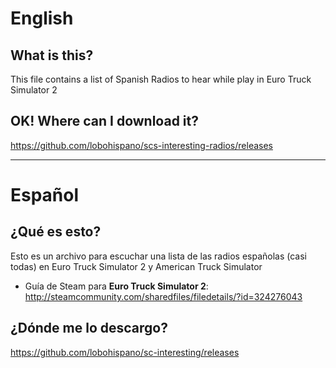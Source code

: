 # English
## What is this?
This file contains a list of Spanish Radios to hear while play in Euro Truck Simulator 2 

## OK! Where can I download it?
https://github.com/lobohispano/scs-interesting-radios/releases
***
# Español
## ¿Qué es esto?
Esto es un archivo para escuchar una lista de las radios españolas (casi todas) en Euro Truck Simulator 2 y American Truck Simulator 
- Guía de Steam para **Euro Truck Simulator 2**: http://steamcommunity.com/sharedfiles/filedetails/?id=324276043  

## ¿Dónde me lo descargo?
https://github.com/lobohispano/sc-interesting/releases

